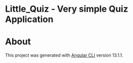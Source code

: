 # Little_Quiz - Very simple Quiz Application



# About

This project was generated with [Angular CLI](https://github.com/angular/angular-cli) version 13.1.1.
  

